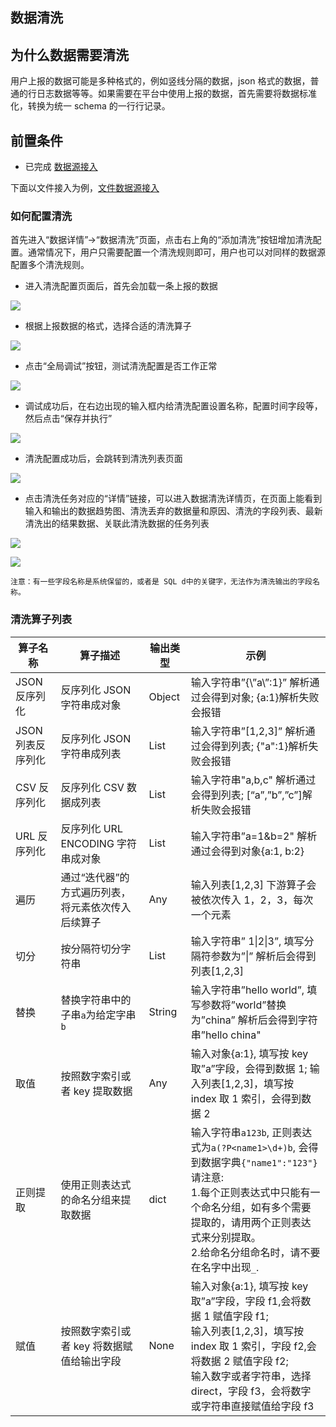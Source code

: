 ## 数据清洗

## 为什么数据需要清洗

用户上报的数据可能是多种格式的，例如竖线分隔的数据，json 格式的数据，普通的行日志数据等等。如果需要在平台中使用上报的数据，首先需要将数据标准化，转换为统一 schema 的一行行记录。

## 前置条件
- 已完成 [数据源接入](../data-access/concepts.md)

下面以文件接入为例，[文件数据源接入](../data-access/file-upload/detail.md)

### 如何配置清洗

首先进入“数据详情”->“数据清洗”页面，点击右上角的“添加清洗”按钮增加清洗配置。通常情况下，用户只需要配置一个清洗规则即可，用户也可以对同样的数据源配置多个清洗规则。

* 进入清洗配置页面后，首先会加载一条上报的数据

![](../../../assets/datahub_clean_scenario_split_01.png)

* 根据上报数据的格式，选择合适的清洗算子

![](../../../assets/datahub_clean_scenario_split_02.png)

* 点击“全局调试”按钮，测试清洗配置是否工作正常

![](../../../assets/datahub_clean_scenario_split_03.png)

* 调试成功后，在右边出现的输入框内给清洗配置设置名称，配置时间字段等，然后点击“保存并执行”

![](../../../assets/datahub_clean_scenario_split_04.png)

* 清洗配置成功后，会跳转到清洗列表页面

![](../../../assets/datahub_clean_scenario_split_05.png)

* 点击清洗任务对应的“详情”链接，可以进入数据清洗详情页，在页面上能看到输入和输出的数据趋势图、清洗丢弃的数据量和原因、清洗的字段列表、最新清洗出的结果数据、关联此清洗数据的任务列表

![](../../../assets/datahub_clean_scenario_split_06.png)

![](../../../assets/datahub_clean_scenario_split_07.png)

```plain
注意：有一些字段名称是系统保留的，或者是 SQL d中的关键字，无法作为清洗输出的字段名称。
```


### 清洗算子列表

| 算子名称 | 算子描述 | 输出类型 | 示例 |
| --- | --- | --- | --- |
| JSON 反序列化 | 反序列化 JSON 字符串成对象 | Object | 输入字符串”{\”a\”:1}” 解析通过会得到对象; {a:1}解析失败会报错 |
| JSON 列表反序列化 | 反序列化 JSON 字符串成列表 | List | 输入字符串”[1,2,3]” 解析通过会得到列表; {"a":1}解析失败会报错 |
| CSV 反序列化 | 反序列化 CSV 数据成列表 | List | 输入字符串"a,b,c" 解析通过会得到列表; [“a”,”b”,”c”]解析失败会报错 |
| URL 反序列化 | 反序列化 URL ENCODING 字符串成对象 | List | 输入字符串”a=1&b=2" 解析通过会得到对象{a:1, b:2} |
| 遍历 | 通过“迭代器”的方式遍历列表，将元素依次传入后续算子 | Any | 输入列表[1,2,3] 下游算子会被依次传入 1，2，3，每次一个元素 |
| 切分 | 按分隔符切分字符串 | List | 输入字符串” 1&#124;2&#124;3”, 填写分隔符参数为”&#124;” 解析后会得到列表[1,2,3] |
| 替换 | 替换字符串中的子串`a`为给定字串`b` | String | 输入字符串”hello world”, 填写参数将”world”替换为”china” 解析后会得到字符串”hello china" |
| 取值 | 按照数字索引或者 key 提取数据 | Any | 输入对象{a:1}, 填写按 key 取”a”字段，会得到数据 1; 输入列表[1,2,3]，填写按 index 取 1 索引，会得到数据 2 |
| 正则提取 | 使用正则表达式的命名分组来提取数据 | dict| <div>输入字符串`a123b`, 正则表达式为`a(?P<name1>\d+)b`, 会得到数据字典`{"name1":"123"}`</div><div>请注意:</div><div>1.每个正则表达式中只能有一个命名分组，如有多个需要提取的，请用两个正则表达式来分别提取。 </div><div>2.给命名分组命名时，请不要在名字中出现`_`. </div>|
| 赋值 | 按照数字索引或者 key 将数据赋值给输出字段 | None |<div>输入对象{a:1}, 填写按 key 取”a”字段，字段 f1,会将数据 1 赋值字段 f1;</div><div>输入列表[1,2,3]，填写按 index 取 1 索引，字段 f2,会将数据 2 赋值字段 f2;</div><div>输入数字或者字符串，选择 direct，字段 f3，会将数字或字符串直接赋值给字段 f3</div>|

